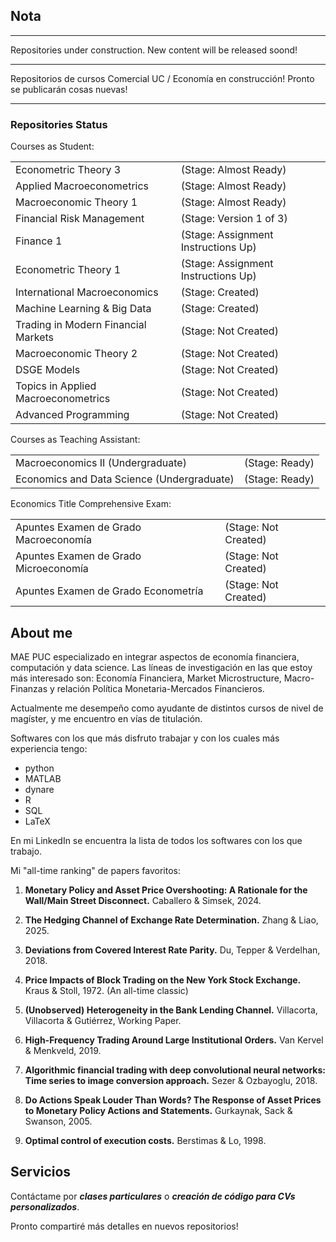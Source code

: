 ## Nota

_________

Repositories under construction. New content will be released soond!

_________

Repositorios de cursos Comercial UC / Economía en construcción! Pronto se publicarán cosas nuevas!

_________


### Repositories Status

Courses as Student:


<table style="border-collapse: collapse; width: 100%; border: none;">
  <tr>
    <td>Econometric Theory 3</td>
    <td>(Stage: Almost Ready)</td>
  </tr>
  <tr>
    <td>Applied Macroeconometrics</td>
    <td>(Stage: Almost Ready)</td>
  </tr>
  <tr>
    <td>Macroeconomic Theory 1</td>
    <td>(Stage: Almost Ready)</td>
  </tr>
  <tr>
    <td>Financial Risk Management</td>
    <td>(Stage: Version 1 of 3)</td>
  </tr>
  <tr>
    <td>Finance 1</td>
    <td>(Stage: Assignment Instructions Up)</td>
  </tr>
  <tr>
    <td>Econometric Theory 1</td>
    <td>(Stage: Assignment Instructions Up)</td>
  </tr>
  <tr>
    <td>International Macroeconomics</td>
    <td>(Stage: Created)</td>
  </tr>
  <tr>
    <td>Machine Learning & Big Data</td>
    <td>(Stage: Created)</td>
  </tr>
  <tr>
    <td>Trading in Modern Financial Markets</td>
    <td>(Stage: Not Created)</td>
  </tr>
  <tr>
    <td>Macroeconomic Theory 2</td>
    <td>(Stage: Not Created)</td>
  </tr>
  <tr>
    <td>DSGE Models</td>
    <td>(Stage: Not Created)</td>
  </tr>
  <tr>
    <td>Topics in Applied Macroeconometrics</td>
    <td>(Stage: Not Created)</td>
  </tr>
  <tr>
    <td>Advanced Programming</td>
    <td>(Stage: Not Created)</td>
  </tr>
</table>


Courses as Teaching Assistant:


<table style="border-collapse: collapse; width: 100%; border: none;">
  <tr>
    <td>Macroeconomics II (Undergraduate)</td>
    <td>(Stage: Ready)</td>
  </tr>
  <tr>
    <td>Economics and Data Science (Undergraduate)</td>
    <td>(Stage: Ready)</td>
  </tr>
</table>


Economics Title Comprehensive Exam:


<table style="border-collapse: collapse; width: 100%; border: none;">
  <tr>
    <td>Apuntes Examen de Grado Macroeconomía</td>
    <td>(Stage: Not Created)</td>
  </tr>
  <tr>
    <td>Apuntes Examen de Grado Microeconomía</td>
    <td>(Stage: Not Created)</td>
  </tr>
  <tr>
    <td>Apuntes Examen de Grado Econometría</td>
    <td>(Stage: Not Created)</td>
  </tr>
</table>


## About me

MAE PUC especializado en integrar aspectos de economía financiera, computación y data science. Las líneas de investigación en las que estoy más interesado son: Economía Financiera, Market Microstructure, Macro-Finanzas y relación Política Monetaria-Mercados Financieros.

Actualmente me desempeño como ayudante de distintos cursos de nivel de magíster, y me encuentro en vías de titulación.

Softwares con los que más disfruto trabajar y con los cuales más experiencia tengo:

- python
- MATLAB
- dynare
- R
- SQL
- LaTeX

En mi LinkedIn se encuentra la lista de todos los softwares con los que trabajo.


Mi "all-time ranking" de papers favoritos:


1) **Monetary Policy and Asset Price Overshooting: A Rationale for the Wall/Main Street Disconnect.** Caballero & Simsek, 2024.

2) **The Hedging Channel of Exchange Rate Determination.** Zhang & Liao, 2025.

3) **Deviations from Covered Interest Rate Parity.** Du, Tepper & Verdelhan, 2018.

4) **Price Impacts of Block Trading on the New York Stock Exchange.** Kraus & Stoll, 1972. (An all-time classic)

5) **(Unobserved) Heterogeneity in the Bank Lending Channel.** Villacorta, Villacorta & Gutiérrez, Working Paper.

6) **High-Frequency Trading Around Large Institutional Orders.** Van Kervel & Menkveld, 2019.

7) **Algorithmic financial trading with deep convolutional neural networks: Time series to image conversion approach.** Sezer & Ozbayoglu, 2018.

8) **Do Actions Speak Louder Than Words? The Response of Asset Prices to Monetary Policy Actions and Statements.** Gurkaynak, Sack & Swanson, 2005.

9) **Optimal control of execution costs.** Berstimas & Lo, 1998.




## Servicios


Contáctame por _**clases particulares**_ o _**creación de código para CVs personalizados**_.

Pronto compartiré más detalles en nuevos repositorios!
